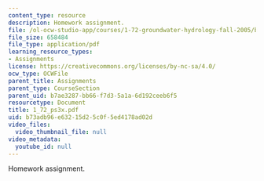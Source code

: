 ```yaml
---
content_type: resource
description: Homework assignment.
file: /ol-ocw-studio-app/courses/1-72-groundwater-hydrology-fall-2005/b73adb96e63215d25c0f5ed4178ad02d_1_72_ps3x.pdf
file_size: 658484
file_type: application/pdf
learning_resource_types:
- Assignments
license: https://creativecommons.org/licenses/by-nc-sa/4.0/
ocw_type: OCWFile
parent_title: Assignments
parent_type: CourseSection
parent_uid: b7ae3287-bb66-f7d3-5a1a-6d192ceeb6f5
resourcetype: Document
title: 1_72_ps3x.pdf
uid: b73adb96-e632-15d2-5c0f-5ed4178ad02d
video_files:
  video_thumbnail_file: null
video_metadata:
  youtube_id: null
---
```

Homework assignment.